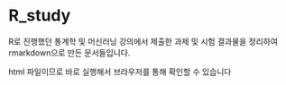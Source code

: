 # R_study
R로 진행했던 통계학 및 머신러닝 강의에서 제출한 과제 및 시험 결과물을 정리하여 rmarkdown으로 만든 문서들입니다.

html 파일이므로 바로 실행해서 브라우저를 통해 확인할 수 있습니다
